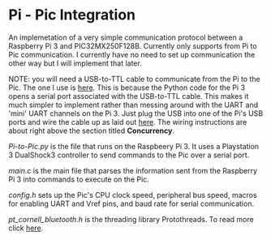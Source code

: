 # Pi - Pic Integration

An implemetation of a very simple communication protocol between a Raspberry Pi 3 and PIC32MX250F128B. Currently only supports from Pi to Pic communication. I currently have no need to set up communication the other way but I will implement that later. 

NOTE: you will need a USB-to-TTL cable to communicate from the Pi to the Pic. The one I use is [here](https://www.adafruit.com/product/954). This is because the Python code for the Pi 3 opens a serial port associated with the USB-to-TTL cable. This makes it much simpler to implement rather than messing around with the UART and 'mini' UART channels on the Pi 3. Just plug the USB into one of the Pi's USB ports and wire the cable up as laid out [here](http://people.ece.cornell.edu/land/courses/ece4760/labs/f2016/lab4.html). The wiring instructions are about right above the section titled **Concurrency**.

*Pi-to-Pic.py* is the file that runs on the Raspbeery Pi 3. It uses a Playstation 3 DualShock3 controller to send commands to the Pic over a serial port.

*main.c* is the main file that parses the information sent from the Raspberry Pi 3 into commands to execute on the Pic.

*config.h* sets up the Pic's CPU clock speed, peripheral bus speed, macros for enabling UART and Vref pins, and baud rate for serial communication.

*pt_cornell_bluetooth.h* is the threading library Protothreads. To read more click [here](http://people.ece.cornell.edu/land/courses/ece4760/PIC32/index_Protothreads.html).
